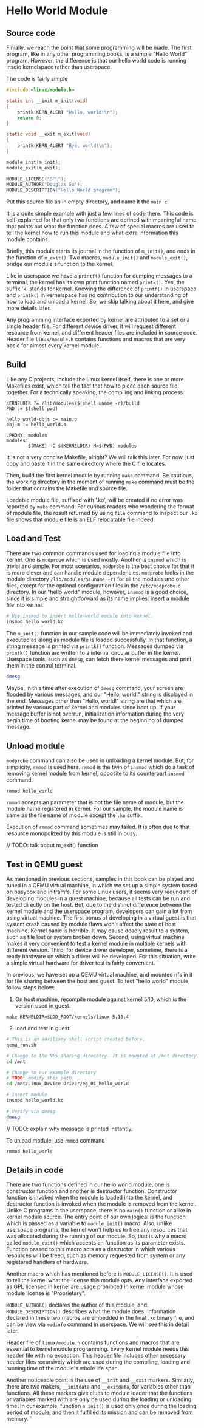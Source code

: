 # Hello World Module

## Source code

Finially, we reach the point that some programming will be made. The first
program, like in any other programming books, is a simple "Hello World" program.
However, the difference is that our hello world code is running insdie
kernelspace rather than userspace.

The code is fairly simple

```C
#include <linux/module.h>

static int __init m_init(void)
{
	printk(KERN_ALERT "Hello, world!\n");
	return 0;
}

static void __exit m_exit(void)
{
	printk(KERN_ALERT "Bye, world!\n");
}

module_init(m_init);
module_exit(m_exit);

MODULE_LICENSE("GPL");
MODULE_AUTHOR("Douglas Su");
MODULE_DESCRIPTION("Hello World program");
```

Put this source file an in empty directory, and name it the `main.c`.

It is a quite simple example with just a few lines of code there. This code is
self-explained for that only two functions are defined with meaningful name that
points out what the function does. A few of special macros are used to tell the
kernel how to run this module and what extra information this module contains.

Briefly, this module starts its journal in the function of `m_init()`, and ends
in the function of `m_exit()`. Two macros, `module_init()` and `module_exit()`,
bridge our module's function to the kernel.

Like in userspace we have a `printf()` function for dumping messages to a
terminal, the kernel has its own print function named `printk()`. Yes, the
suffix 'k' stands for kernel. Knowing the difference of `printf()` in userspace
and `printk()` in kernelspace has no contribution to our understanding of how 
to load and unload a kernel. So, we skip talking about it here, and give more
details later.

Any programming interface exported by kernel are attributed to a set or
a single header file. For different device driver, it will request different
resource from kernel, and different header files are included in source code.
Header file `linux/module.h` contains functions and macros that are very basic
for almost every kernel module.

## Build

Like any C projects, include the Linux kernel itself, there is one or more
Makefiles exist, which tell the fact that how to piece each source file
together. For a technically speaking, the compiling and linking process.

```
KERNELDIR ?= /lib/modules/$(shell uname -r)/build
PWD := $(shell pwd)

hello_world-objs := main.o
obj-m := hello_world.o

.PHONY: modules
modules:
        $(MAKE) -C $(KERNELDIR) M=$(PWD) modules
```

It is not a very concise Makefile, alright? We will talk this later. For now,
just copy and paste it in the same directory where the C file locates.

Then, build the first kernel module by running `make` command. Be cautious, the
working directory in the moment of running `make` command must be the folder
that contains the Makefile and source file. 

Loadable module file, suffixed with '.ko', will be created if no error was
reported by `make` command. For curious readers who wondering the format of
module file, the result returned by using `file` command to inspect our `.ko`
file shows that module file is an ELF relocatable file indeed.

## Load and Test

There are two common commands used for loading a module file into kernel. One
is `modprobe` which is used mostly. Another is `insmod` which is trivial and
simple. For most scenarios, `modprobe` is the best choice for that it is more
clever and can handle module dependencies. `modprobe` looks in the module
directory `/lib/modules/$(uname -r)` for all the modules and other files, except
for the optional configuration files in the `/etc/modprobe.d` directory. In our
"hello world" module, however, `insmod` is a good choice, since it is simple and
straightforward as its name implies: insert a module file into kernel.

```bash
# Use insmod to insert hello-world module into kernel.
insmod hello_world.ko
```

The `m_init()` function in our sample code will be immediately invoked and
executed as along as module file is loaded successfully. In that function,
a string message is printed via `printk()` function. Messages dumped via
`printk()` function are written to a internal circular buffer in the kernel.
Usespace tools, such as `dmesg`, can fetch there kernel messages and print
them in the control terminal.

```bash
dmesg
```

Maybe, in this time after execution of `dmesg` command, your screen are flooded
by various messages, and our "Hello, world!" string is displayed in the end.
Messages other than "Hello, world!" string are that which are printed by various
part of kernel and modules since boot up. If your message buffer is not overrun,
initialization information during the very begin time of booting kernel may be
found at the beginning of dumped message.

## Unload module

`modprobe` command can also be used in unloading a kernel module. But, for
simplicity, `rmmod` is used here. `rmmod` is the twin of `insmod` which do a
task of removing kernel module from kernel, opposite to its counterpart `insmod`
command.

```
rmmod hello_world
```

`rmmod` accepts an parameter that is not the file name of module, but the module
name registered in kernel. For our sample, the module name is same as the file
name of module except the `.ko` suffix.

Execution of `rmmod` command sometimes may failed. It is often due to that
resource monopolized by this module is still in busy.

// TODO: talk about m_exit() function


## Test in QEMU guest

As mentioned in previous sections, samples in this book can be played and tuned
in a QEMU virtual machine, in which we set up a simple system based on busybox
and initramfs. For some Linux users, it seems very redundant of developing
modules in a guest machine, because all tests can be run and tested directly on
the host. But, due to the distinct difference between the kernel module and the
userspace program, developers can gain a lot from using virtual machine. The
first bonus of developing in a virtual guest is that system crash caused by
module flaws won't affect the state of host machine. Kernel panic is horrible.
It may cause deadly result to a system, such as file lost or system broken down.
Second, using virtual machine makes it very convenient to test a kernel module
in multiple kernels with different version. Third, for device driver developer,
sometime, there is a ready hardware on which a driver will be developed. For
this situation, write a simple virtual hardware for driver test is fairly
convenient.

In previous, we have set up a QEMU virtual machine, and mounted nfs in it for
file sharing between the host and guest. To test "hello world" module, follow
steps below:

1. On host machine, recompile module against kernel 5.10, which is the version
used in guest.

```
make KERNELDIR=$LDD_ROOT/kernels/linux-5.10.4
```

2. load and test in guest:

```bash
# This is an auxiliary shell script created before.
qemu_run.sh

# Change to the NFS sharing direcotry. It is mounted at /mnt directory.
cd /mnt

# Change to our example directory
# TODO: modify this path
cd /mnt/Linux-Device-Driver/eg_01_hello_world

# Insert module
insmod hello_world.ko

# Verify via dmesg
dmesg
```

// TODO: explain why message is printed instantly.

To unload module, use `rmmod` command

```
rmmod hello_world
```

## Details in code

There are two functions defined in our hello world module, one is constructor
function and another is destructor function. Constructor function is invoked
when the module is loaded into the kernel, and destructor function is invoked
when the module is removed from the kernel. Unlike C programs in the userspace,
there is no `main()` function or alike in kernel module source. The entry point
of our own logical is the function which is passed as a variable to
`module_init()` macro. Also, unlike userspace programs, the kernel won't help us
to free any resources that was allocated during the running of our module. So,
that is why a macro called `module_exit()` which accepts an function as its
parameter exists. Function passed to this macro acts as a destructor in which
various resources will be freed, such as memory requested from system or any
registered handlers of hardware.

Another macro which has mentioned before is `MODULE_LICENSE()`. It is used to
tell the kernel what the license this module opts. Any interface exported as GPL
licensed in kernel are usage prohibited in kernel module whose module license is
"Proprietary".

`MODULE_AUTHOR()` declares the author of this module, and `MODULE_DESCRIPTION()`
describes what the module does. Information declared in these two macros are
embedded in the final `.ko` binary file, and can be view via `modinfo` command
in userspace. We will see this in detail later.

Header file of `linux/module.h` contains functions and macros that are essential
to kernel module programming. Every kernel module needs this header file with
no exception. This header file includes other necessary header files recursively
which are used during the compiling, loading and running time of the module's
whole life span.

Another noticeable point is the use of `__init` and `__exit` markers. Similarly,
there are two makers, `__initdata` and `__exitdata`, for variables other than
functions. All these markers give clues to module loader that the functions or
variables marked with are only be used during the loading or unloading time. In
our example, function `m_init()` is used only once during the loading period of
module, and then it fulfilled its mission and can be removed from memory. `





